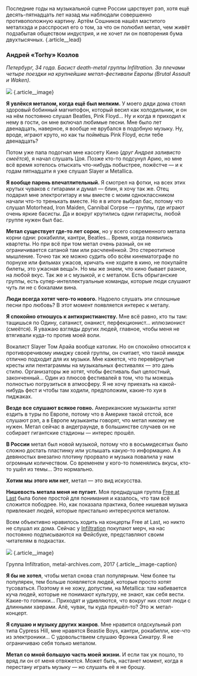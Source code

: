 Последние годы на музыкальной сцене России царствует рэп, хотя ещё десять-пятнадцать лет назад мы наблюдали совершенно противоположную картину. Артём Сошников нашёл маститого металхэда и расспросил его о том, за что он полюбил метал, чем живёт подзабытая обществом индустрия, и не хочет ли он повторения бума двухтысячных. {.article\_\_lead}

### Андрей «Torhy» Козлов
_Петербург, 34 года. Басист death-metal группы Infiltration. За плечами четыре поездки на крупнейшие метал-фестивали Европы (Brutal Assault и Waken)._

![][image-1] {.article\_\_image}

**Я увлёкся металом, когда ещё был мелким.** У моего дяди дома стоял здоровый бобинный магнитофон, который весил как холодильник, и он на нём постоянно слушал Beatles, Pink Floyd… Ну и когда я приходил к нему в гости, он мне включал любимые песни. Мне было лет двенадцать, наверное, я вообще не врубался в подобную музыку. Ну, вроде, играют круто, но как ты поймёшь Pink Floyd, если тебе двенадцать?

Потом уже папа подогнал мне кассету Кино (_друг Андрея заливисто смеётся_), я начал слушать Цоя. Позже кто-то подсунул Арию, но мне всё время хотелось отыскать что-нибудь побыстрее, пожёстче — и к годам пятнадцати я уже слушал Slayer и Metallica.

**Я вообще парень впечатлительный.** Я смотрел на фотки, на всех этих крутых чуваков с гитарами и думал — блин, я хочу так же. Отец подарил мне электрогитару и мы вместе с моим одноклассником начали что-то тренькать вместе. Но я в итоге выбрал бас, потому что слушал Motorhead, Iron Maiden, Cannibal Corpse — группы, где играют очень яркие басисты. Да и вокруг крутились одни гитаристы, любой группе нужен был бас.

**Метал существует где-то лет сорок**, но у всего современного метала корни одни: рокабилли, кантри, Beatles… Время, когда появились квартеты. Но при всё при том метал очень разный, он не ограничивается cатаной там или расчленёнкой. Это стереотипное мышление. Точно так же можно судить обо всём кинематографе по порнухе или фильмах ужасов, кричать «не ходите в кино, не покупайте билеты, это ужасная вещь!». Но мы же знаем, что кино бывает разное, на любой вкус. Так же и с музыкой, и с металом. Есть обрыганские группы, есть супер-интеллектуальные команды, которые люди слушают чуть ли не с бокалами вина.

**Люди всегда хотят чего-то нового.** Надоело слушать эти сплошные песни про любовь? В этот момент появляется интерес к металу. 

**Я спокойно отношусь к антихристианству.** Мне всё равно, кто ты там: тащишься по Одину, сатанист, онанист, перфекционист… иллюзионист (смеётся). Я уважаю взгляды других людей, главное, чтобы меня не втягивали куда-то против моей воли.

Вокалист Slayer Том Арайа вообще католик. Но он спокойно относится к противоречивому имиджу своей группы, он считает, что такой имидж отлично подходит для их музыки. Мне кажется, что перевёрнутые кресты или пентаграммы на музыкальных фестивалях — это дань стилю. Организаторы же хотят, чтобы фестиваль был целостный, законченный… Один из плюсов фестивалей в том, что ты можешь полностью погрузиться в атмосферу. Я не хочу приехать на какой-нибудь фест и чтобы там ходили, предположим, какие-то хуи в пиджаках.

**Везде все слушают всякое говно.** Американские музыканты хотят ездить в туры по Европе, потому что в Америке такой отстой, все слушают рэп, а в Европе музыканты говорят, что метал никому не нужен. Метал сейчас в андеграунде, в большинстве случаев он не собирает гигантские стадионы — интерес прошёл.

**В России** метал был новой музыкой, потому что в восьмидесятых было сложно достать пластинку или услышать какую-то информацию. А в девяностых внезапно плотину прорвало и музыка повалила у нам огромным количеством. Со временем у кого-то поменялись вкусы, кто-то ушёл из темы… Это нормально.

**Хотим мы этого или нет**, метал — это вид искусства.

**Нишевость метала меня не пугает.** Моя предыдущая группа [Free at Last][1] была более простой для понимания и казалось, что там всё сложится пободрее. Но, как показала практика, более нишевая музыка привлекает людей, которые пристально интересуются металом. 

Всем объективно нравилось ходить на концерты Free at Last, но никто не слушал их дома. Сейчас у [Infiltration][2] покупают мерч, на нас постоянно подписываются на Фейсбуке, представляют своим читателям в подкастах.

![][image-2] {.article\_\_image}

Группа Infiltration, metal-archives.com, 2017 {.article\_\_image-caption}

**Я бы не хотел**, чтобы метал снова стал популярным. Чем более ты популярен, тем больше появляется людей, которые просто хотят тусоваться. Поэтому я не хожу, допустим, на Metallica: там набивается куча людей, которые не понимают культуру, не знают, как себя вести. Какие-то гопники… Приходят и удивляются, что вокруг них стоят люди с длинными хаерами. Алё, чувак, ты куда пришёл-то? Это ж метал-концерт.

**Я слушаю и музыку других жанров**. Мне нравится олдскульный рэп типа Cypress Hill, мне нравятся Beastie Boys, кантри, рокабилли, кое-что из электроники… С удовольствием слушаю Фрэнка Синатру. Я не ограничиваю себя только металом.

**Метал со мной большую часть моей жизни.** И если так уж пошло, то вряд ли он от меня отвяжется. Может быть, настанет момент, когда я перестану играть музыку — но слушать её я не брошу.

[1]:	http://www.freeatlast.ru/
[2]:	https://infiltrationdeath.bandcamp.com/

[image-1]:	https://d3n32ilufxuvd1.cloudfront.net/59e898cf0f783d4361faf1f1/886143/upload-c10c1cd0-a66e-11e8-aadd-1302254a777c.jpg
[image-2]:	https://d3n32ilufxuvd1.cloudfront.net/59e898cf0f783d4361faf1f1/886143/upload-4001e3d0-a66a-11e8-b534-0ddef94f1dec.jpg